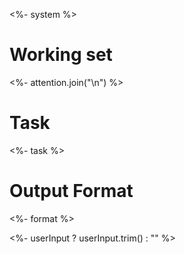 <%- system %>

# Working set

<%- attention.join("\n") %>

# Task

<%- task %>

# Output Format

<%- format %>

<%- userInput ? userInput.trim() : "" %>
